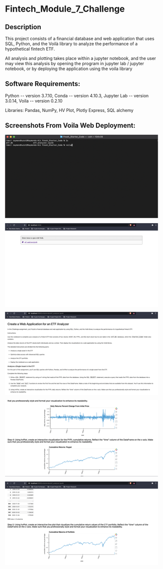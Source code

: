 # Fintech_Module_7_Challenge

## Description
This project consists of a financial database and web application that uses SQL, Python, and the Voilà library to analyze the performance of a hypothetical fintech ETF.

All analysis and plotting takes place within a jupyter notebook, and the user may view this analysis by opening the program in jupyter lab / jupyter notebook, or by deploying the application using the voila library

## Software Requirements:
Python -- version 3.7.10, Conda -- version 4.10.3, Jupyter Lab -- version 3.0.14, Voila -- version 0.2.10

Libraries: Pandas, NumPy, HV Plot, Plotly Express, SQL alchemy

## Screenshots From Voila Web Deployment:

![alt text](https://github.com/rhurst11/Fintech_Module_7_Challenge/blob/main/Voila_Examples/Voila_1.png)

![alt text](https://github.com/rhurst11/Fintech_Module_7_Challenge/blob/main/Voila_Examples/Voila_2.png)

![alt text](https://github.com/rhurst11/Fintech_Module_7_Challenge/blob/main/Voila_Examples/Voila_3.png)

![alt text](https://github.com/rhurst11/Fintech_Module_7_Challenge/blob/main/Voila_Examples/Voila_4.png)

![alt text](https://github.com/rhurst11/Fintech_Module_7_Challenge/blob/main/Voila_Examples/Voila_5.png)
